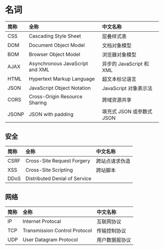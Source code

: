 # 名词

| 简称 | 全称 | 中文名称 |
| :--- | :--- | :--- |
| CSS | Cascading Style Sheet | 层叠样式表 |
| DOM | Document Object Model | 文档对象模型 |
| BOM | Browser Object Model | 浏览器对象模型 |
| AJAX | Asynchronous JavaScript and XML | 异步的 JavaScript 和 XML |
| HTML | Hypertext Markup Language | 超文本标记语言 |
| JSON | JavaScript Object Notation | JavaScript 对象表示法 |
| CORS | Cross-Origin Resource Sharing | 跨域资源共享 |
| JSONP | JSON with padding | 填充式 JSON 或参数式 JSON |

## 安全

| 简称 | 全称 | 中文名称 |
| :--- | :--- | :--- |
| CSRF | Cross-Site Request Forgery | 跨站点请求伪造 |
| XSS | Cross-Site Scripting | 跨站脚本 |
| DDoS | Distributed Denial of Service |  |

## 网络

| 简称 | 全称 | 中文名称 |
| :--- | :--- | :--- |
| IP | Internet Protocal | 互联网协议 |
| TCP | Transmission Control Protocol | 传输控制协议 |
| UDP | User Datagram Protocol | 用户数据报协议 |



